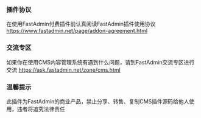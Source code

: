 ### 插件协议
在使用FastAdmin付费插件前认真阅读FastAdmin插件使用协议
https://www.fastadmin.net/page/addon-agreement.html 

### 交流专区
如果你在使用CMS内容管理系统有遇到什么问题，请到FastAdmin交流专区进行交流
https://ask.fastadmin.net/zone/cms.html 

### 温馨提示
此插件为FastAdmin的商业产品，禁止分享、转售、复制CMS插件源码给他人使用，违者将追究法律责任

